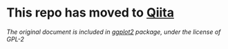 This repo has moved to [Qiita](http://qiita.com/yutannihilation/items/f30baef75a0ac02bb2f0)
===

*The original document is included in [ggplot2](https://github.com/hadley/ggplot2) package, under the license of GPL-2*
